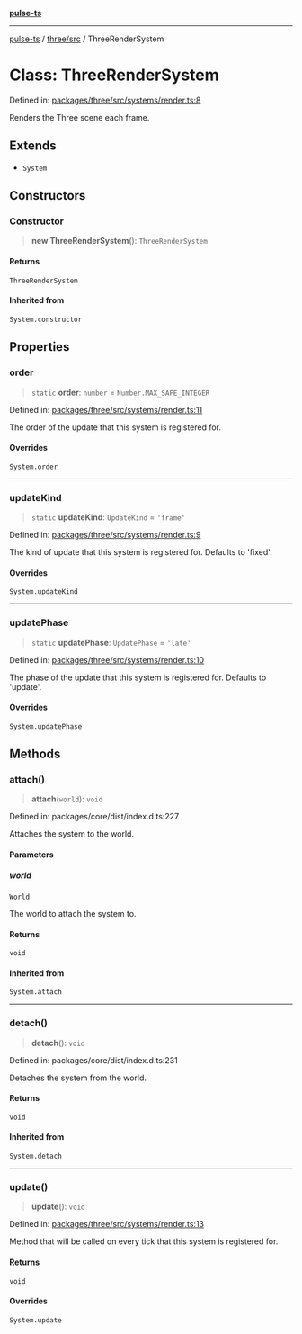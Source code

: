 [**pulse-ts**](../../../README.md)

***

[pulse-ts](../../../README.md) / [three/src](../README.md) / ThreeRenderSystem

# Class: ThreeRenderSystem

Defined in: [packages/three/src/systems/render.ts:8](https://github.com/jlehett/pulse-ts/blob/d786433c7cb88fe7c30a7029f46dff58815931cc/packages/three/src/systems/render.ts#L8)

Renders the Three scene each frame.

## Extends

- `System`

## Constructors

### Constructor

> **new ThreeRenderSystem**(): `ThreeRenderSystem`

#### Returns

`ThreeRenderSystem`

#### Inherited from

`System.constructor`

## Properties

### order

> `static` **order**: `number` = `Number.MAX_SAFE_INTEGER`

Defined in: [packages/three/src/systems/render.ts:11](https://github.com/jlehett/pulse-ts/blob/d786433c7cb88fe7c30a7029f46dff58815931cc/packages/three/src/systems/render.ts#L11)

The order of the update that this system is registered for.

#### Overrides

`System.order`

***

### updateKind

> `static` **updateKind**: `UpdateKind` = `'frame'`

Defined in: [packages/three/src/systems/render.ts:9](https://github.com/jlehett/pulse-ts/blob/d786433c7cb88fe7c30a7029f46dff58815931cc/packages/three/src/systems/render.ts#L9)

The kind of update that this system is registered for.
Defaults to 'fixed'.

#### Overrides

`System.updateKind`

***

### updatePhase

> `static` **updatePhase**: `UpdatePhase` = `'late'`

Defined in: [packages/three/src/systems/render.ts:10](https://github.com/jlehett/pulse-ts/blob/d786433c7cb88fe7c30a7029f46dff58815931cc/packages/three/src/systems/render.ts#L10)

The phase of the update that this system is registered for.
Defaults to 'update'.

#### Overrides

`System.updatePhase`

## Methods

### attach()

> **attach**(`world`): `void`

Defined in: packages/core/dist/index.d.ts:227

Attaches the system to the world.

#### Parameters

##### world

`World`

The world to attach the system to.

#### Returns

`void`

#### Inherited from

`System.attach`

***

### detach()

> **detach**(): `void`

Defined in: packages/core/dist/index.d.ts:231

Detaches the system from the world.

#### Returns

`void`

#### Inherited from

`System.detach`

***

### update()

> **update**(): `void`

Defined in: [packages/three/src/systems/render.ts:13](https://github.com/jlehett/pulse-ts/blob/d786433c7cb88fe7c30a7029f46dff58815931cc/packages/three/src/systems/render.ts#L13)

Method that will be called on every tick that this system is registered for.

#### Returns

`void`

#### Overrides

`System.update`
